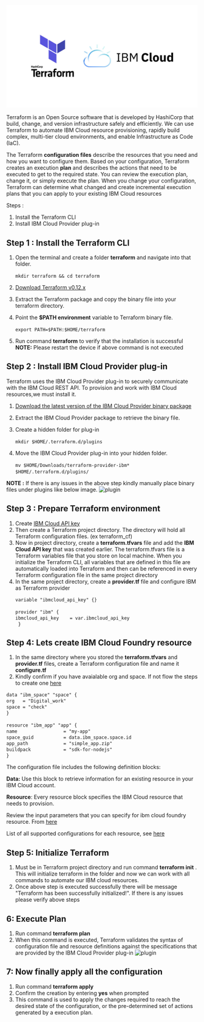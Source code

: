 ![plugin](terraform.png)

Terraform is an Open Source software that is developed by HashiCorp that build, change, and version infrastructure safely and efficiently. We can use Terraform to automate IBM Cloud resource provisioning, rapidly build complex, multi-tier cloud environments, and enable Infrastructure as Code (IaC).

The Terraform __configuration files__ describe the resources that you need and how you want to configure them. Based on your configuration, Terraform creates an execution __plan__ and describes the actions that need to be executed to get to the required state. You can review the execution plan, change it, or simply execute the plan. When you change your configuration, Terraform can determine what changed and create incremental execution plans that you can apply to your existing IBM Cloud resources


Steps :
1. Install the Terraform CLI
1. Install IBM Cloud Provider plug-in


## Step 1 : Install the Terraform CLI 
1. Open the terminal and create a folder __terraform__ and navigate into that folder.

   ``` mkdir terraform && cd terraform ```
1. [Download Terraform v0.12.x](https://www.terraform.io/downloads.html)
1. Extract the Terraform package and copy the binary file into your terraform directory.
1. Point the __$PATH environment__ variable to Terraform binary file.

   ``` export PATH=$PATH:$HOME/terraform ```

1. Run command __terraform__ to verify that the installation is successful
__NOTE:__ Please restart the device if above command is not executed

## Step 2 : Install IBM Cloud Provider plug-in
Terraform uses the IBM Cloud Provider plug-in to securely communicate with the IBM Cloud REST API. To provision and work with IBM Cloud resources,we must install it.

1. [Download the latest version of the IBM Cloud Provider binary package](https://github.com/IBM-Cloud/terraform-provider-ibm/releases)
1. Extract the IBM Cloud Provider package to retrieve the binary file.
1. Create a hidden folder for plug-in

   ``` mkdir $HOME/.terraform.d/plugins ```
   
1. Move the IBM Cloud Provider plug-in into your hidden folder.
   
   ``` mv $HOME/Downloads/terraform-provider-ibm* $HOME/.terraform.d/plugins/ ```
 
__NOTE :__ If there is any issues in the above step kindly manually place binary files under plugins like below image.
![plugin](s3.png)

   
## Step 3 : Prepare Terraform environment
1. Create [IBM Cloud API key](https://cloud.ibm.com/docs/account?topic=account-userapikey#create_user_key)
1. Then create a Terraform project directory. The directory will hold all Terraform configuration files. (ex terraform_cf)
1. Now in project directory, create a __terraform.tfvars__ file and add the __IBM Cloud API key__ that was created earlier. The terraform.tfvars file is a Terraform variables file that you store on local machine. When you initialize the Terraform CLI, all variables that are defined in this file are automatically loaded into Terraform and then can be referenced  in every Terraform configuration file in the same project directory
1. In the same project directory, create a __provider.tf__ file and configure IBM as Terraform provider
   ```
   variable "ibmcloud_api_key" {}

   provider "ibm" {
   ibmcloud_api_key    = var.ibmcloud_api_key
    }
   ```
## Step 4: Lets create IBM Cloud Foundry resource
1. In the same directory where you stored the __terraform.tfvars__ and __provider.tf__ files, create a Terraform configuration file and name it __configure.tf__
1. Kindly confirm if you have avaialable org and space. If not flow the steps to create one [here](https://cloud.ibm.com/docs/cloud-foundry?topic=cloud-foundry-create_orgs#:~:text=In%20the%20IBM%20Cloud%20Foundry,identify%20at%20least%20one%20user)
   
  ```
  data "ibm_space" "space" {
  org   = "Digital_work"
  space = "check"
}

resource "ibm_app" "app" {
  name                 = "my-app"
  space_guid           = data.ibm_space.space.id
  app_path             = "simple_app.zip"
  buildpack            = "sdk-for-nodejs"
}
   ```
   
   
   The configuration file includes the following definition blocks:
   
   __Data:__ Use this block to retrieve information for an existing resource in your IBM Cloud account.
   
   __Resource__: Every resource block specifies the IBM Cloud resource that needs to provision.
   
   Review the input parameters that you can specify for ibm cloud foundry resource. From [here](https://cloud.ibm.com/docs/terraform?topic=terraform-cloud-foundry-resources#cf-app)
    
  List of all supported configurations for each resource, see [here](https://cloud.ibm.com/docs/terraform?topic=terraform-index-of-terraform-resources-and-data-sources)

## Step 5: Initialize Terraform
1. Must be in Terraform project directory and run command __terraform init__ . This will initialize terraform in the folder and now we can work with all commands to automate our IBM cloud resources.
1. Once above step is executed successfully there will be message "Terraform has been successfully initialized!". If there is any issues please verify above steps

## 6: Execute Plan 
1. Run command __terraform plan__
1. When this command is executed, Terraform validates the syntax of configuration file and resource definitions against the specifications that are provided by the IBM Cloud Provider plug-in
![plugin](s44.png)


## 7: Now finally apply all the configuration
1. Run command __terraform apply__
1. Confirm the creation by entering __yes__ when prompted
1. This command is used to apply the changes required to reach the desired state of the configuration, or the pre-determined set of actions generated by a execution plan.



